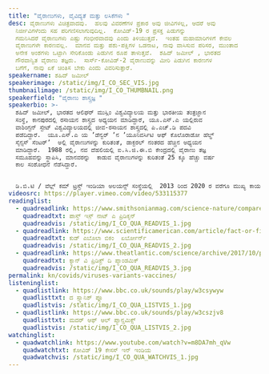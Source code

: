 ```yaml
---
title: "ವೈರಾಣುಗಳು, ವೈವಿದ್ಯತೆ ಮತ್ತು ಲಸಿಕೆಗಳು "
desc: ವೈರಾಣುಗಳು ವಿಚಿತ್ರವಾದವು.  ಹಲವು ವಿವರಣೆಗಳ ಪ್ರಕಾರ ಅವು ಜೀವಿಗಳಲ್ಲ, ಆದರೆ ಅವು
  ನಿರ್ಜೀವಿಗಳೆಂದು ಸಹ ಪರಿಗಣಿಸಲಾಗುವುದಿಲ್ಲ.  ಕೋವಿಡ್-‌19 ರ ಪ್ರಸಕ್ತ ಪಿಡುಗನ್ನು
  ಗಮನಿಸಿದರೆ ವೈರಾಣುಗಳು ಎಷ್ಟು ಗಂಭೀರವಾದವು ಎಂದು ತಿಳಿಯುತ್ತದೆ.  ಇಂತಹ ಮಹಾಮಾರಿಗಳಿಗೆ ಕೇವಲ
  ವೈರಾಣುಗಳೇ ಕಾರಣವಲ್ಲ.  ಮಾನವ ಮತ್ತು ಪಶು-ಪಕ್ಷಿಗಳ ಒಡನಾಟ, ನಾವು ವಾಸಿಸುವ ಪರಿಸರ, ಮುಂತಾದ
  ಅನೇಕ ಅಂಶಗಳು ಒಟ್ಟಾಗಿ ಸೇರಿಕೊಂಡು ಪಿಡುಗಿನ ರೂಪ ತಾಳುತ್ತವೆ.  ಶಹಿದ್‌ ಜಮೀಲ್ , ಭಾರತದ
  ಗೌರವಾನ್ವಿತ ವೈರಾಣು ತಜ್ಞರು.  ಸಾರ್ಸ್-ಕೋವಿಡ್-‌2 ವೈರಾಣುವನ್ನು ಮೀರಿ ಪಿಡುಗಿನ ಕಾರಣಗಳ
  ಬಗೆಗೆ, ನಾವು ಏಕೆ ಚಿಂತಿಸ ಬೇಕು ಎಂದು ವಿವರಿಸುತ್ತಾರೆ.
speakername: ಶಹಿದ್‌ ಜಮೀಲ್
speakerimage: /static/img/I_CO_SEC_VIS.jpg
thumbnailimage: /static/img/I_CO_THUMBNAIL.png
speakerfield: "ವೈರಾಣು ಶಾಸ್ತ್ರಜ್ಞ "
speakerbio: >-
  ಶಹಿದ್‌ ಜಮೀಲ್, ಭಾರತದ ಆಲಿಘರ್‌ ಮುಸ್ಲಿಂ ವಿಶ್ವವಿದ್ಯಾಲಯ ಮತ್ತು ಭಾರತೀಯ ತಂತ್ರಜ್ಞಾನ
  ಸಂಸ್ಥೆ, ಕಾನಪುರದಲ್ಲಿ ರಸಾಯನ ಶಾಸ್ತ್ರದ ಅಧ್ಯಯನ ಮಾಡಿದ್ದಾರೆ, ಯೂ.ಎಸ್.ಎ ಯಲ್ಲಿರುವ
  ವಾಶಿಂಗ್ಟನ್‌ ಸ್ಟೇಟ್‌ ವಿಶ್ವವಿದ್ಯಾಲಯದಲ್ಲಿ ಜೀವ-ರಸಾಯನ ಶಾಸ್ತ್ರದಲ್ಲಿ ಪಿ.ಎಚ್.ಡಿ ಪದವಿ
  ಪಡೆದಿದ್ದಾರೆ.  ಯೂ.ಎಸ್.ಎ ಯ ʼಡೆನ್ವರ್‌ ʼನ ʼಯೂನಿವರ್ಸಿಟಿ ಆಫ್‌ ಕೊಲೊರಾಡೋ ಹೆಲ್ಥ್‌
  ಸೈನ್ಸಸ್‌ ಸೆಂಟರ್‌ʼ  ಅಲ್ಲಿ ವೈರಾಣುಗಳನ್ನು ಕುರಿತಂತೆ, ಡಾಕ್ಟರಲ್ ನಂತರದ ಹೆಚ್ಚಿನ ಅಧ್ಯಯನ
  ಮಾಡಿದ್ದಾರೆ.  1988 ರಲ್ಲಿ, ನವ ದೆಹಲಿಯಲ್ಲಿ ಐ.ಸಿ.ಜಿ.ಈ.ಬಿ ಕೇಂದ್ರದಲ್ಲಿ ವೈರಾಣು ತಜ್ಞ
  ಸಮೂಹವನ್ನು ಸ್ಥಾಪಿಸಿ, ಮಾನವರನ್ನು  ಕಾಡುವ ವೈರಾಣುಗಳನ್ನು ಕುರಿತಂತೆ 25 ಕ್ಕೂ ಹೆಚ್ಚು ವರ್ಷ
  ಕಾಲ ಸಂಶೋಧನೆ ನೆಡೆಸಿದ್ದಾರೆ.   


  ಡಿ.ಬಿ.ಟಿ / ವೆಲ್ಲ್‌ ಕಮ್‌ ಟ್ರಸ್ಟ್‌ ಇಂಡಿಯಾ ಅಲಯನ್ಸ್‌ ಸಂಸ್ಥೆಯಲ್ಲಿ  2013 ರಿಂದ 2020 ರ ವರೆಗೂ ಮುಖ್ಯ ಕಾರ್ಯಕಾರಿ ಅಧಿಕಾರಿಯಾಗಿ ಸೇವೆ ಸಲ್ಲಿಸಿದ್ದಾರೆ.  ಈಗ, ಅಶೋಕ ವಿಶ್ವವಿದ್ಯಾಲದಲ್ಲಿ ತ್ರಿವೇದಿ ಜೀವ ವಿಜ್ಞಾನ ಕೇಂದ್ರದ ನಿರ್ದೇಶಕರಾಗಿ ಕಾರ್ಯ ನಿರ್ವಹಿಸುತ್ತಿದ್ದಾರೆ.  ಶ್ರೀ ಜಮೀಲ್‌ , ಶಾಂತಿ ಸ್ವರೂಪ್‌ ಭಟ್ನಾಗರ್‌ ಪುರಸ್ಕಾರವನ್ನು ಪಡೆದಿದ್ದಾರೆ, ಭಾರತದ ವೈಜ್ಞಾನಿಕ ಶಿಕ್ಷಣದ ನಿರ್ವಾಚಿತ ಫೆಲೋ ಆಗಿ ಕಾರ್ಯ ನಿರ್ವಹಿಸುತ್ತಿದ್ದಾರೆ.
videosrc: https://player.vimeo.com/video/533115377
readinglist:
  - quadreadlink: https://www.smithsonianmag.com/science-nature/compare-flu-pandemic-1918-and-covid-19-caution-180975040/
    quadreadtxt: ಪಾಸ್ಟ್‌ ಇಸ಼್ ನಾಟ್ ಎ ಪ್ರಿಡಿಕ್ಶನ್‌
    quadreadvis: /static/img/I_CO_QUA_READVIS_1.jpg
  - quadreadlink: https://www.scientificamerican.com/article/fact-or-fiction-the-ebola-virus-will-go-airborne/
    quadreadtxt: ಕುಡ್‌ ಎಬೊಲಾ ಬಿಕಂ  ಏರ್ಬೋರ್ನ್
    quadreadvis: /static/img/I_CO_QUA_READVIS_2.jpg
  - quadreadlink: https://www.theatlantic.com/science/archive/2017/10/pandemic-prediction-challenge/543954/
    quadreadtxt: ಕ್ಯಾನ್‌ ವಿ ಪ್ರಿಡಿಕ್ಟ್‌ ದಿ ಪ್ಯಾಂಡಮಿಕ್
    quadreadvis: /static/img/I_CO_QUA_READVIS_3.jpg
permalink: kn/covids/viruses-variants-vaccines/
listeninglist:
  - quadlistlink: https://www.bbc.co.uk/sounds/play/w3csywyw
    quadlisttxt: ದ ಸ್ಪ್ಯಾನಿಶ್‌ ಪ್ಲೂ
    quadlistvis: /static/img/I_CO_QUA_LISTVIS_1.jpg
  - quadlistlink: https://www.bbc.co.uk/sounds/play/w3cszjv8
    quadlisttxt: ಮದರ್‌ ಆಫ್‌ ಆಲ್‌ ಪ್ಯಾನ್ಡಮಿಕ್ಸ್‌
    quadlistvis: /static/img/I_CO_QUA_LISTVIS_2.jpg
watchinglist:
  - quadwatchlink: https://www.youtube.com/watch?v=m8DA7mh_qVw
    quadwatchtxt: ಕೋವಿಡ್‌ 19 ಕೇಸಸ್‌ ಇನ್ ಇಂಡಿಯ‌
    quadwatchvis: /static/img/I_CO_QUA_WATCHVIS_1.jpg
---
```

